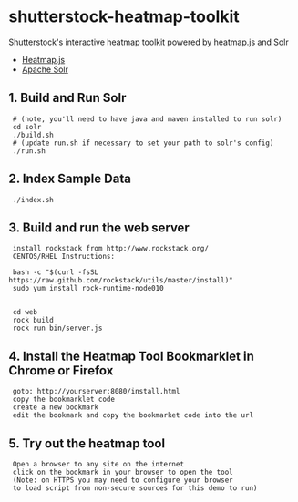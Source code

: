 shutterstock-heatmap-toolkit
============================

Shutterstock's interactive heatmap toolkit powered by heatmap.js and Solr

* [Heatmap.js](http://www.patrick-wied.at/static/heatmapjs/)
* [Apache Solr](https://lucene.apache.org/solr/)


## 1. Build and Run Solr

     # (note, you'll need to have java and maven installed to run solr)
     cd solr
     ./build.sh
     # (update run.sh if necessary to set your path to solr's config)
     ./run.sh

## 2. Index Sample Data

     ./index.sh


## 3. Build and run the web server

     install rockstack from http://www.rockstack.org/
     CENTOS/RHEL Instructions:

     bash -c "$(curl -fsSL https://raw.github.com/rockstack/utils/master/install)"
     sudo yum install rock-runtime-node010


     cd web
     rock build
     rock run bin/server.js

## 4. Install the Heatmap Tool Bookmarklet in Chrome or Firefox

     goto: http://yourserver:8080/install.html
     copy the bookmarklet code
     create a new bookmark
     edit the bookmark and copy the bookmarket code into the url



## 5. Try out the heatmap tool

     Open a browser to any site on the internet
     click on the bookmark in your browser to open the tool
     (Note: on HTTPS you may need to configure your browser 
     to load script from non-secure sources for this demo to run)

